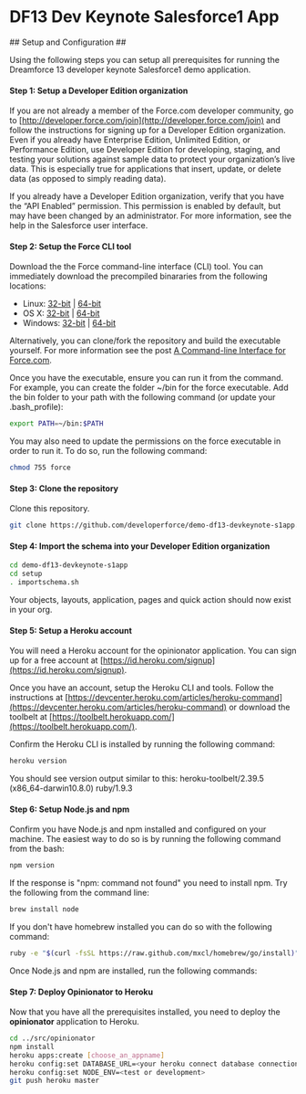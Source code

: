 # DF13 Dev Keynote Salesforce1 App #

<a name="setup-and-configuration" />
## Setup and Configuration ##

Using the following steps you can setup all prerequisites for running the Dreamforce 13 developer keynote Salesforce1 demo application.

#### Step 1: Setup a Developer Edition organization ####

If you are not already a member of the Force.com developer community, go to [http://developer.force.com/join](http://developer.force.com/join) and follow the instructions for signing up for a Developer Edition organization. Even if you already have Enterprise Edition, Unlimited Edition, or Performance Edition, use Developer Edition for developing, staging, and testing your solutions against sample data to protect your organization’s live data. This is especially true for applications that insert, update, or delete data (as opposed to simply reading data).

If you already have a Developer Edition organization, verify that you have the “API Enabled” permission. This permission is enabled by default, but may have been changed by an administrator. For more information, see the help in the Salesforce user interface.

#### Step 2: Setup the Force CLI tool ####

Download the the Force command-line interface (CLI) tool. You can immediately download the precompiled binararies from the following locations:

* Linux: [32-bit](https://godist.herokuapp.com/projects/heroku/force/releases/current/linux-386/force) | [64-bit](https://godist.herokuapp.com/projects/heroku/force/releases/current/linux-amd64/force)
* OS X: [32-bit](https://godist.herokuapp.com/projects/heroku/force/releases/current/darwin-386/force) | [64-bit](https://godist.herokuapp.com/projects/heroku/force/releases/current/darwin-amd64/force)
* Windows: [32-bit](https://godist.herokuapp.com/projects/heroku/force/releases/current/windows-386/force.exe) | [64-bit](https://godist.herokuapp.com/projects/heroku/force/releases/current/windows-amd64/force.exe)

Alternatively, you can clone/fork the repository and build the executable yourself. For more information see the post [A Command-line Interface for Force.com](http://www.wadewegner.com/2013/11/a-command-line-interface-for-forcecom/).

Once you have the executable, ensure you can run it from the command. For example, you can create the folder ~/bin for the force executable. Add the bin folder to your path with the following command (or update your .bash_profile):

````bash
export PATH=~/bin:$PATH
````

You may also need to update the permissions on the force executable in order to run it. To do so, run the following command:

````bash
chmod 755 force
````

#### Step 3: Clone the repository ####

Clone this repository.

````bash
git clone https://github.com/developerforce/demo-df13-devkeynote-s1app.git
````

#### Step 4: Import the schema into your Developer Edition organization ####

````bash
cd demo-df13-devkeynote-s1app
cd setup
. importschema.sh
````

Your objects, layouts, application, pages and quick action should now exist in your org.

#### Step 5: Setup a Heroku account ####

You will need a Heroku account for the opinionator application. You can sign up for a free account at [https://id.heroku.com/signup](https://id.heroku.com/signup).

Once you have an account, setup the Heroku CLI and tools. Follow the instructions at [https://devcenter.heroku.com/articles/heroku-command](https://devcenter.heroku.com/articles/heroku-command) or download the toolbelt at [https://toolbelt.herokuapp.com/](https://toolbelt.herokuapp.com/).

Confirm the Heroku CLI is installed by running the following command:

````bash
heroku version
````

You should see version output similar to this: heroku-toolbelt/2.39.5 (x86_64-darwin10.8.0) ruby/1.9.3

#### Step 6: Setup Node.js and npm ####

Confirm you have Node.js and npm installed and configured on your machine. The easiest way to do so is by running the following command from the bash:

````bash
npm version
````

If the response is "npm: command not found" you need to install npm. Try the following from the command line:

````bash
brew install node
````

If you don't have homebrew installed you can do so with the following command:

````bash
ruby -e "$(curl -fsSL https://raw.github.com/mxcl/homebrew/go/install)" 
````

Once Node.js and npm are installed, run the following commands:

#### Step 7: Deploy Opinionator to Heroku ####

Now that you have all the prerequisites installed, you need to deploy the **opinionator** application to Heroku.

````bash
cd ../src/opinionator
npm install
heroku apps:create [choose_an_appname]
heroku config:set DATABASE_URL=<your heroku connect database connection>
heroku config:set NODE_ENV=<test or development>
git push heroku master
````



